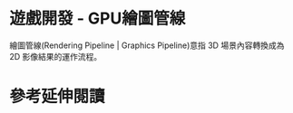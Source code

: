 # 遊戲開發 - GPU繪圖管線
繪圖管線(Rendering Pipeline | Graphics Pipeline)意指 3D 場景內容轉換成為 2D 影像結果的運作流程。

# 參考延伸閱讀
